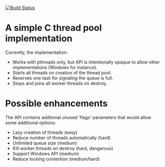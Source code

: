 [![Build Status](https://travis-ci.org/mbrossard/threadpool.svg?branch=master)](https://travis-ci.org/mbrossard/threadpool)

A simple C thread pool implementation
=====================================

Currently, the implementation:
 * Works with pthreads only, but API is intentionally opaque to allow
   other implementations (Windows for instance).
 * Starts all threads on creation of the thread pool.
 * Reserves one task for signaling the queue is full.
 * Stops and joins all worker threads on destroy.

Possible enhancements
=====================

The API contains addtional unused 'flags' parameters that would allow
some additional options:

 * Lazy creation of threads (easy)
 * Reduce number of threads automatically (hard)
 * Unlimited queue size (medium)
 * Kill worker threads on destroy (hard, dangerous)
 * Support Windows API (medium)
 * Reduce locking contention (medium/hard)
